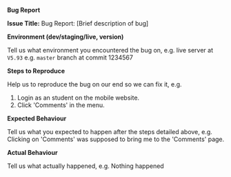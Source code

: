 **Bug Report**

**Issue Title:** Bug Report: [Brief description of bug]

**Environment (dev/staging/live, version)**

Tell us what environment you encountered the bug on,
e.g. live server at `V5.93`
e.g. `master` branch at commit 1234567

**Steps to Reproduce**

Help us to reproduce the bug on our end so we can fix it,
e.g.
1. Login as an student on the mobile website.
1. Click 'Comments' in the menu.

**Expected Behaviour**

Tell us what you expected to happen after the steps detailed above,
e.g. Clicking on 'Comments' was supposed to bring me to the 'Comments' page.

**Actual Behaviour**

Tell us what actually happened,
e.g. Nothing happened
